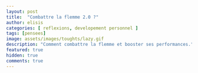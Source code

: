 ```yaml
---
layout: post
title:  "Combattre la flemme 2.0 ?"
author: elisis
categories: [ reflexions, developement personnel ]
tags: [pensees]
image: assets/images/toughts/lazy.gif
description: "Comment combattre la flemme et booster ses performances."
featured: true
hidden: true
comments: true  
---
```


